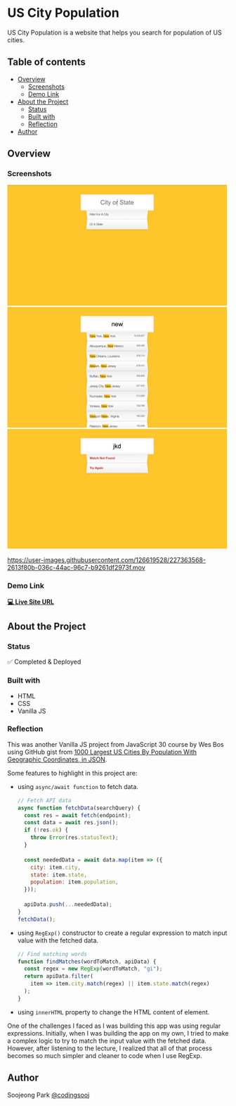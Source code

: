 # US City Population

US City Population is a website that helps you search for population of US cities.

## Table of contents

- [Overview](#overview)
  - [Screenshots](#screenshots)
  - [Demo Link](#demo-link)
- [About the Project](#about-the-project)
  - [Status](#status)
  - [Built with](#built-with)
  - [Reflection](#reflection)
- [Author](#author)

## Overview

### Screenshots

<img src="./us-city-population-1.png" alt="US City Population website screenshot" width="500" /> <img src="./us-city-population-2.png" alt="US City Population website screenshot" width="500" /> <img src="./us-city-population-3.png" alt="US City Population website screenshot" width="500" />

https://user-images.githubusercontent.com/126619528/227363568-2613f80b-036c-44ac-96c7-b9261df2973f.mov

### Demo Link

**[💻 Live Site URL](https://soojeong-park-ca.github.io/us-city-population/)**

## About the Project

### Status

✅ Completed & Deployed

### Built with

- HTML
- CSS
- Vanilla JS

### Reflection

This was another Vanilla JS project from JavaScript 30 course by Wes Bos using GitHub gist from [1000 Largest US Cities By Population With Geographic Coordinates, in JSON](https://gist.github.com/Miserlou/c5cd8364bf9b2420bb29).

Some features to highlight in this project are:

- using `async/await function` to fetch data.

  ```js
  // Fetch API data
  async function fetchData(searchQuery) {
    const res = await fetch(endpoint);
    const data = await res.json();
    if (!res.ok) {
      throw Error(res.statusText);
    }

    const neededData = await data.map(item => ({
      city: item.city,
      state: item.state,
      population: item.population,
    }));

    apiData.push(...neededData);
  }
  fetchData();
  ```

- using `RegExp()` constructor to create a regular expression to match input value with the fetched data.

  ```js
  // Find matching words
  function findMatches(wordToMatch, apiData) {
    const regex = new RegExp(wordToMatch, "gi");
    return apiData.filter(
      item => item.city.match(regex) || item.state.match(regex)
    );
  }
  ```

- using `innerHTML` property to change the HTML content of element.

One of the challenges I faced as I was building this app was using regular expressions. Initially, when I was building the app on my own, I tried to make a complex logic to try to match the input value with the fetched data. However, after listening to the lecture, I realized that all of that process becomes so much simpler and cleaner to code when I use RegExp.

## Author

Soojeong Park [@codingsooj](https://twitter.com/codingsooj)
